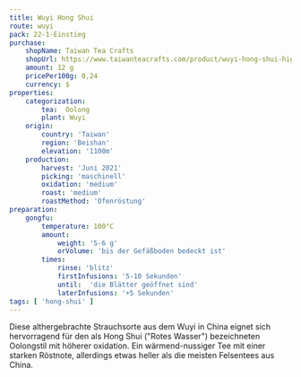 ```yaml
---
title: Wuyi Hong Shui
route: wuyi
pack: 22-1-Einstieg
purchase:
    shopName: Taiwan Tea Crafts
    shopUrl: https://www.taiwanteacrafts.com/product/wuyi-hong-shui-high-mountain-oolong-tea
    amount: 12 g
    pricePer100g: 0,24
    currency: $
properties:
    categorization:
        tea:  Oolong
        plant: Wuyi
    origin:
        country: 'Taiwan'
        region: 'Beishan'
        elevation: '1100m'
    production:
        harvest: 'Juni 2021'
        picking: 'maschinell'
        oxidation: 'medium'
        roast: 'medium'
        roastMethod: 'Ofenröstung'
preparation:
    gongfu:
        temperature: 100°C
        amount:
            weight: '5-6 g'
            orVolume: 'bis der Gefäßboden bedeckt ist'
        times:
            rinse: 'blitz'
            firstInfusions: '5-10 Sekunden'
            until:  'die Blätter geöffnet sind'
            laterInfusions: '+5 Sekunden'
tags: [ 'hong-shui' ]
---
```

Diese althergebrachte Strauchsorte aus dem Wuyi in China eignet sich hervorragend für den als Hong Shui ("Rotes Wasser") bezeichneten Oolongstil mit höherer oxidation. Ein wärmend-nussiger Tee mit einer starken Röstnote, allerdings etwas heller als die meisten Felsentees aus China.